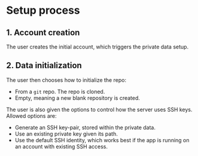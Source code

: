 # Setup process

## 1. Account creation

The user creates the initial account, which triggers the private data setup.

## 2. Data initialization

The user then chooses how to initialize the repo:

* From a `git` repo. The repo is cloned.
* Empty, meaning a new blank repository is created.

The user is also given the options to control how the server uses SSH keys.
Allowed options are:

* Generate an SSH key-pair, stored within the private data.
* Use an existing private key given its path.
* Use the default SSH identity, which works best if the app is running on an
  account with existing SSH access.
